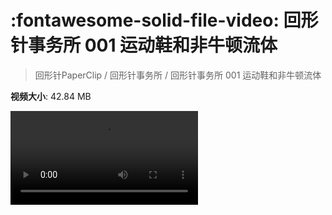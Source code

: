 # :fontawesome-solid-file-video: 回形针事务所 001 运动鞋和非牛顿流体

> 回形针PaperClip / 回形针事务所 / 回形针事务所 001 运动鞋和非牛顿流体

**视频大小**: 42.84 MB

<div class="video"><video src="https://file.hsyhx.top/archive/PaperClip/回形针事务所/001.mp4" controls preload>🤔 您的浏览器不支持 video 标签</video></div>